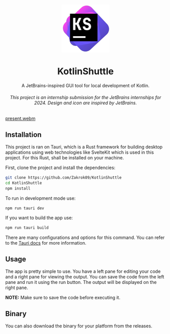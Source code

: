 <p align="center">
<img src="./ks.png" height="150">
</p>

<h1 align="center">
KotlinShuttle
</h1>
<p align="center">
A JetBrains-inspired GUI tool for local development of Kotlin.
<p>
<h6 align="center">
<i>This project is an internship submission for the JetBrains internships for 2024. Design and icon are inspired by JetBrains. </i>
</h6>

[present.webm](https://github.com/Zakrok09/KotlinShuttle/assets/31936449/95bf43bb-d19a-41b7-8ac8-dd6a4e6ce2e2)


## Installation

This project is ran on Tauri, which is a Rust framework for building desktop applications using web technologies like SvelteKit which is used in this project. For this Rust, shall be installed on your machine. 

First, clone the project and install the dependencies:

```bash
git clone https://github.com/Zakrok09/KotlinShuttle
cd KotlinShuttle
npm install
```

To run in development mode use:

```bash
npm run tauri dev
```

If you want to build the app use:

```bash
npm run tauri build
```

There are many configurations and options for this command. You can refer to the [Tauri docs](https://tauri.app/v1/guides/building/) for more information.

## Usage

The app is pretty simple to use. You have a left pane for editing your code and a right pane for viewing the output. You can save the code from the left pane and run it using the run button. The output will be displayed on the right pane.

**NOTE:** Make sure to save the code before executing it.

## Binary

You can also download the binary for your platform from the releases.
